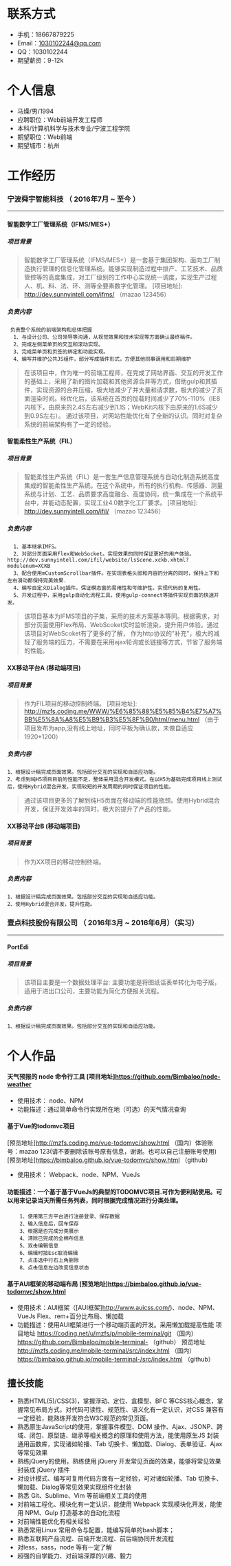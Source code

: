 # 联系方式
* 手机：18667879225
* Email：1030102244@qq.com
* QQ：1030102244
* 期望薪资：9-12k


# 个人信息
* 马燥/男/1994
* 应聘职位：Web前端开发工程师
* 本科/计算机科学与技术专业/宁波工程学院
* 期望职位：Web前端
* 期望城市：杭州

# 工作经历
### 宁波舜宇智能科技 （ 2016年7月 ~ 至今 ）
---------
#### 智能数字工厂管理系统（IFMS/MES+）
##### 项目背景
>  智能数字工厂管理系统（IFMS/MES+）是一套基于集团架构、面向工厂制造执行管理的信息化管理系统。能够实现制造过程中排产、工艺技术、品质管控等的高度集成，对工厂级别的工作中心实现统一调度，实现生产过程人、机、料、法、环、测等全要素数字化管理。
[项目地址]: http://dev.sunnyintell.com/ifms/ （mazao 123456）

##### 负责内容
     负责整个系统的前端架构和总体把握
      1、与设计公司、公司领导等沟通，从视觉效果和技术实现等方面确认最终稿件。
      2、完成左侧菜单页的交互和滚动实现。
      3、完成菜单页和页签的绑定和功能实现。
      4、编写并维护公共JS组件，部分写成插件形式，方便其他同事调用和后期维护

> 在该项目中，作为唯一的前端工程师，在完成了网站界面、交互的开发工作的基础上，采用了新的图片加载和其他资源合并等方式，借助gulp和其插件，实现资源的合并压缩，极大地减少了并大量和请求数，极大的减少了页面渲染时间。经优化后，该系统在首页的加载时间减少了70%-110%（IE8内核下，由原来的2.4S左右减少到1.1S；WebKit内核下由原来的1.6S减少到0.9S左右）。
通过该项目，对网站性能优化有了全新的认识。同时对复杂系统的前端架构有了一定的经验。

  
  
#### 智能柔性生产系统（FIL）
##### 项目背景
>  智能柔性生产系统（FIL）是一套生产信息管理系统与自动化制造系统高度集成的智能柔性生产系统。在这个系统中，所有的执行机构、传感器、测量系统与计划、工艺、品质要求高度融合、高度协同，统一集成在一个系统平台中，并能动态配置，实现工业4.0数字化工厂要求。
[项目地址]: http://dev.sunnyintell.com/ifil/ （mazao 123456）

##### 负责内容
      1、基本继承IMFS。
      2、对部分页面采用Flex和WebSocket。实现效果的同时保证更好的用户体验。 http://dev.sunnyintell.com/ifil/website/lsScene.xckb.xhtml?modulenum=XCKB
      3、配合使用mCustomScrollbar插件。在实现表格头部和内容的分离的同时，保持上下和左右滑动都保持完美效果.
      4、编写自定义Dialog插件。保证模态窗的易用性和可维护性。实现代码的复用性。
      5、开发过程中，采用gulp自动化流程工具，使用gulp-connect等插件实现页面的快速开发。

> 该项目基本为IFMS项目的子集，采用的技术方案基本等同。根据需求，对部分页面使用Flex布局、WebScoket实时监听渲染，提升用户体验。通过该项目对WebScoket有了更多的了解，
作为http协议的"补充"，极大的减轻了服务端的压力，不需要在采用ajax轮询或长链接等方式，节省了服务端的性能。


#### XX移动平台A (移动端项目)
##### 项目背景
>  作为FIL项目的移动控制终端。
[项目地址]: http://mzfs.coding.me/WWW/%E6%85%88%E5%85%B4%E7%A7%BB%E5%8A%A8%E5%B9%B3%E5%8F%B0/html/menu.html （由于项目发布为app,没有线上地址，同时平板为确认款，未做自适应1920*1200）

##### 负责内容
    1、根据设计稿完成页面效果。包括部分交互的实现和自适应功能。
    2、考虑到純H5项目目前的性能不足，整体采用混合开发模式。在以H5为基础完成项目线上测试后，使用Hybrid混合开发，实现较短的开发周期的同时保证项目的性能。


> 通过该项目更多的了解到纯H5页面在移动端的性能瓶颈。使用Hybrid混合开发，保证开发效率的同时，极大的提升了产品的性能。

#### XX移动平台B (移动端项目)
##### 项目背景
>  作为XX项目的移动控制终端。

##### 负责内容
    1、根据设计稿完成页面效果。包括部分交互的实现和自适应功能。
    2、使用Hybrid混合开发，提升性能。

### 壹点科技股份有限公司 （ 2016年3月 ~ 2016年6月）（实习）
---------

#### PortEdi
##### 项目背景
>  该项目主要是一个数据处理平台:
   主要功能是将图纸话表单转化为电子版，适用于进出口公司，主要功能为简化方便报关流程。


##### 负责内容
    1、根据设计稿完成页面效果。包括部分交互的实现和自适应功能。



# 个人作品
#### 天气预报的 node 命令行工具 [项目地址]https://github.com/Bimbaloo/node-weather
- 使用技术： node、NPM
- 功能描述：通过简单命令行实现所在地（可选）的天气情况查询

#### 基于Vue的todomvc项目 
[预览地址]http://mzfs.coding.me/vue-todomvc/show.html  （国内）体验账号：mazao 123(请不要删除该账号原有信息，谢谢。也可以自己注册账号使用)
[预览地址]https://bimbaloo.github.io/vue-todomvc/show.html （github） 

- 使用技术： Webpack、node、NPM、VueJs
#### 功能描述：一个基于基于VueJs的典型的TODOMVC项目.可作为便利贴使用。可以用来记录当天所需任务列表，同时根据完成情况进行分类处理。
        1、使用第三方平台进行注册登录、保存数据
        2、输入信息后，回车保存
        3、根据是否完成分类展示
        4、清除已完成的全棉布信息
        5、双击编辑信息
        6、编辑时按Esc取消编辑
        7、点击选中行右上角删除
        8、点击信息左边改变信息状态
    
#### 基于AUI框架的移动端布局 [预览地址]https://bimbaloo.github.io/vue-todomvc/show.html
- 使用技术：AUI框架（[AUI框架]http://www.auicss.com/)、node、NPM、VueJs  Flex、rem+百分比布局、懒加载
- 功能描述：使用AUI框架进行一个移动端页面的开发。采用懒加载提高性能
项目地址 https://coding.net/u/mzfs/p/mobile-terminal/git  （国内）
         https://github.com/Bimbaloo/mobile-terminal-      （github）
预览地址 http://mzfs.coding.me/mobile-terminal/src/index.html （国内）  
         https://bimbaloo.github.io/mobile-terminal-/src/index.html （github）






## 擅长技能 

* 熟悉HTML(5)/CSS(3)，掌握浮动、定位、盒模型、BFC 等CSS核心概念，掌握常见布局方式，对代码可读性、规范性、语义化有一定认识，对CSS 兼容有一定经验，能熟练开发符合W3C规范的常见页面。
* 熟悉原生JavaScript的使用，掌握事件模型、DOM 操作、Ajax、JSONP、跨域、闭包、原型链、继承等相关概念的原理和使用方法，能使用原生JS 封装通用函数库，实现诸如轮播、Tab 切换卡、懒加载、Dialog、表单验证、Ajax 等常见效果
* 熟练jQuery的使用，熟练使用 jQuery 开发常见页面的效果，能够将常见效果封装成 jQuery 插件
* 对设计模式、编写可复用代码方面有一定经验，可对诸如轮播、Tab 切换卡、懒加载、Dialog等常见效果实现组件化封装
* 熟悉 Git、Sublime、Vim 等前端相关工具的使用
* 对前端工程化、模块化有一定认识，能使用 Webpack 实现模块化开发，能使用 NPM、Gulp 打造基本的自动化流程
* 对前端性能优化有相关经验
* 熟悉常用Linux 常用命令与配置，能编写简单的bash脚本；
* 熟悉互联网产品流程、前端开发流程、前后端协同开发流程
* 对less，sass，node 等有一定了解
* 超强的自学能力、对前端深厚的兴趣、毅力

